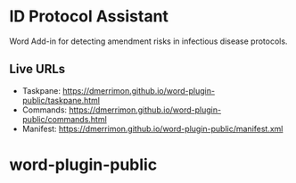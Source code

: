 # ID Protocol Assistant

Word Add-in for detecting amendment risks in infectious disease protocols.

## Live URLs
- Taskpane: https://dmerrimon.github.io/word-plugin-public/taskpane.html
- Commands: https://dmerrimon.github.io/word-plugin-public/commands.html
- Manifest: https://dmerrimon.github.io/word-plugin-public/manifest.xml
# word-plugin-public
